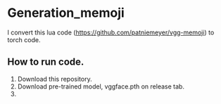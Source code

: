 # Generation_memoji

I convert this lua code (https://github.com/patniemeyer/vgg-memoji) to torch code.

## How to run code.
1. Download this repository.
2. Download pre-trained model, vggface.pth on release tab.
3. 
